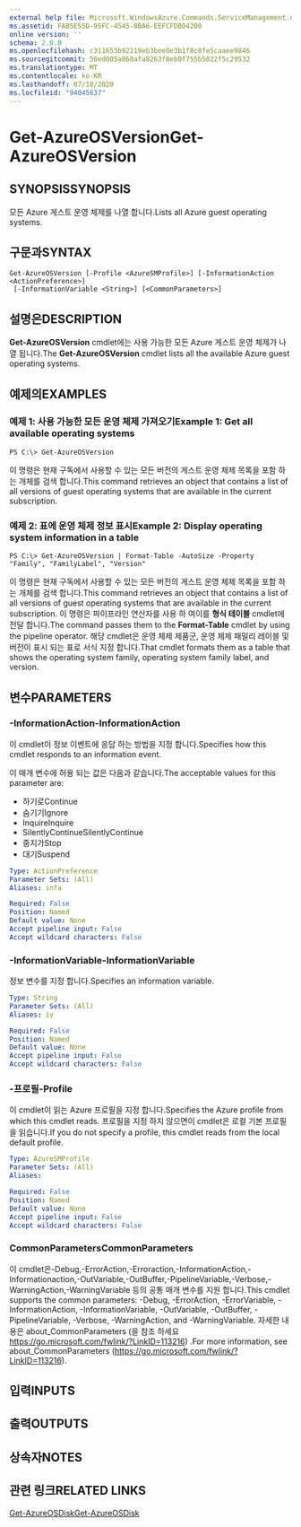 ```yaml
---
external help file: Microsoft.WindowsAzure.Commands.ServiceManagement.dll-Help.xml
ms.assetid: FAB5E55D-95FC-4545-8BA6-EEFCFDB04200
online version: ''
schema: 2.0.0
ms.openlocfilehash: c311653b92219eb3bee0e3b1f8c8fe5caaee9846
ms.sourcegitcommit: 56ed085a868afa8263f8eb0f755b5822f5c29532
ms.translationtype: MT
ms.contentlocale: ko-KR
ms.lasthandoff: 07/18/2020
ms.locfileid: "94045637"
---
```

# <span data-ttu-id="32a22-101">Get-AzureOSVersion</span><span class="sxs-lookup"><span data-stu-id="32a22-101">Get-AzureOSVersion</span></span>

## <span data-ttu-id="32a22-102">SYNOPSIS</span><span class="sxs-lookup"><span data-stu-id="32a22-102">SYNOPSIS</span></span>
<span data-ttu-id="32a22-103">모든 Azure 게스트 운영 체제를 나열 합니다.</span><span class="sxs-lookup"><span data-stu-id="32a22-103">Lists all Azure guest operating systems.</span></span>

## <span data-ttu-id="32a22-104">구문과</span><span class="sxs-lookup"><span data-stu-id="32a22-104">SYNTAX</span></span>

```
Get-AzureOSVersion [-Profile <AzureSMProfile>] [-InformationAction <ActionPreference>]
 [-InformationVariable <String>] [<CommonParameters>]
```

## <span data-ttu-id="32a22-105">설명은</span><span class="sxs-lookup"><span data-stu-id="32a22-105">DESCRIPTION</span></span>
<span data-ttu-id="32a22-106">**Get-AzureOSVersion** cmdlet에는 사용 가능한 모든 Azure 게스트 운영 체제가 나열 됩니다.</span><span class="sxs-lookup"><span data-stu-id="32a22-106">The **Get-AzureOSVersion** cmdlet lists all the available Azure guest operating systems.</span></span>

## <span data-ttu-id="32a22-107">예제의</span><span class="sxs-lookup"><span data-stu-id="32a22-107">EXAMPLES</span></span>

### <span data-ttu-id="32a22-108">예제 1: 사용 가능한 모든 운영 체제 가져오기</span><span class="sxs-lookup"><span data-stu-id="32a22-108">Example 1: Get all available operating systems</span></span>
```
PS C:\> Get-AzureOSVersion
```

<span data-ttu-id="32a22-109">이 명령은 현재 구독에서 사용할 수 있는 모든 버전의 게스트 운영 체제 목록을 포함 하는 개체를 검색 합니다.</span><span class="sxs-lookup"><span data-stu-id="32a22-109">This command retrieves an object that contains a list of all versions of guest operating systems that are available in the current subscription.</span></span>

### <span data-ttu-id="32a22-110">예제 2: 표에 운영 체제 정보 표시</span><span class="sxs-lookup"><span data-stu-id="32a22-110">Example 2: Display operating system information in a table</span></span>
```
PS C:\> Get-AzureOSVersion | Format-Table -AutoSize -Property "Family", "FamilyLabel", "Version"
```

<span data-ttu-id="32a22-111">이 명령은 현재 구독에서 사용할 수 있는 모든 버전의 게스트 운영 체제 목록을 포함 하는 개체를 검색 합니다.</span><span class="sxs-lookup"><span data-stu-id="32a22-111">This command retrieves an object that contains a list of all versions of guest operating systems that are available in the current subscription.</span></span>
<span data-ttu-id="32a22-112">이 명령은 파이프라인 연산자를 사용 하 여이를 **형식 테이블** cmdlet에 전달 합니다.</span><span class="sxs-lookup"><span data-stu-id="32a22-112">The command passes them to the **Format-Table** cmdlet by using the pipeline operator.</span></span>
<span data-ttu-id="32a22-113">해당 cmdlet은 운영 체제 제품군, 운영 체제 패밀리 레이블 및 버전이 표시 되는 표로 서식 지정 합니다.</span><span class="sxs-lookup"><span data-stu-id="32a22-113">That cmdlet formats them as a table that shows the operating system family, operating system family label, and version.</span></span>

## <span data-ttu-id="32a22-114">변수</span><span class="sxs-lookup"><span data-stu-id="32a22-114">PARAMETERS</span></span>

### <span data-ttu-id="32a22-115">-InformationAction</span><span class="sxs-lookup"><span data-stu-id="32a22-115">-InformationAction</span></span>
<span data-ttu-id="32a22-116">이 cmdlet이 정보 이벤트에 응답 하는 방법을 지정 합니다.</span><span class="sxs-lookup"><span data-stu-id="32a22-116">Specifies how this cmdlet responds to an information event.</span></span>

<span data-ttu-id="32a22-117">이 매개 변수에 허용 되는 값은 다음과 같습니다.</span><span class="sxs-lookup"><span data-stu-id="32a22-117">The acceptable values for this parameter are:</span></span>

- <span data-ttu-id="32a22-118">하기로</span><span class="sxs-lookup"><span data-stu-id="32a22-118">Continue</span></span>
- <span data-ttu-id="32a22-119">숨기기</span><span class="sxs-lookup"><span data-stu-id="32a22-119">Ignore</span></span>
- <span data-ttu-id="32a22-120">Inquire</span><span class="sxs-lookup"><span data-stu-id="32a22-120">Inquire</span></span>
- <span data-ttu-id="32a22-121">SilentlyContinue</span><span class="sxs-lookup"><span data-stu-id="32a22-121">SilentlyContinue</span></span>
- <span data-ttu-id="32a22-122">중지가</span><span class="sxs-lookup"><span data-stu-id="32a22-122">Stop</span></span>
- <span data-ttu-id="32a22-123">대기</span><span class="sxs-lookup"><span data-stu-id="32a22-123">Suspend</span></span>

```yaml
Type: ActionPreference
Parameter Sets: (All)
Aliases: infa

Required: False
Position: Named
Default value: None
Accept pipeline input: False
Accept wildcard characters: False
```

### <span data-ttu-id="32a22-124">-InformationVariable</span><span class="sxs-lookup"><span data-stu-id="32a22-124">-InformationVariable</span></span>
<span data-ttu-id="32a22-125">정보 변수를 지정 합니다.</span><span class="sxs-lookup"><span data-stu-id="32a22-125">Specifies an information variable.</span></span>

```yaml
Type: String
Parameter Sets: (All)
Aliases: iv

Required: False
Position: Named
Default value: None
Accept pipeline input: False
Accept wildcard characters: False
```

### <span data-ttu-id="32a22-126">-프로필</span><span class="sxs-lookup"><span data-stu-id="32a22-126">-Profile</span></span>
<span data-ttu-id="32a22-127">이 cmdlet이 읽는 Azure 프로필을 지정 합니다.</span><span class="sxs-lookup"><span data-stu-id="32a22-127">Specifies the Azure profile from which this cmdlet reads.</span></span>
<span data-ttu-id="32a22-128">프로필을 지정 하지 않으면이 cmdlet은 로컬 기본 프로필을 읽습니다.</span><span class="sxs-lookup"><span data-stu-id="32a22-128">If you do not specify a profile, this cmdlet reads from the local default profile.</span></span>

```yaml
Type: AzureSMProfile
Parameter Sets: (All)
Aliases: 

Required: False
Position: Named
Default value: None
Accept pipeline input: False
Accept wildcard characters: False
```

### <span data-ttu-id="32a22-129">CommonParameters</span><span class="sxs-lookup"><span data-stu-id="32a22-129">CommonParameters</span></span>
<span data-ttu-id="32a22-130">이 cmdlet은-Debug,-ErrorAction,-Erroraction,-InformationAction,-Informationaction,-OutVariable,-OutBuffer,-PipelineVariable,-Verbose,-WarningAction,-WarningVariable 등의 공통 매개 변수를 지원 합니다.</span><span class="sxs-lookup"><span data-stu-id="32a22-130">This cmdlet supports the common parameters: -Debug, -ErrorAction, -ErrorVariable, -InformationAction, -InformationVariable, -OutVariable, -OutBuffer, -PipelineVariable, -Verbose, -WarningAction, and -WarningVariable.</span></span> <span data-ttu-id="32a22-131">자세한 내용은 about_CommonParameters (을 참조 하세요 https://go.microsoft.com/fwlink/?LinkID=113216) .</span><span class="sxs-lookup"><span data-stu-id="32a22-131">For more information, see about_CommonParameters (https://go.microsoft.com/fwlink/?LinkID=113216).</span></span>

## <span data-ttu-id="32a22-132">입력</span><span class="sxs-lookup"><span data-stu-id="32a22-132">INPUTS</span></span>

## <span data-ttu-id="32a22-133">출력</span><span class="sxs-lookup"><span data-stu-id="32a22-133">OUTPUTS</span></span>

## <span data-ttu-id="32a22-134">상속자</span><span class="sxs-lookup"><span data-stu-id="32a22-134">NOTES</span></span>

## <span data-ttu-id="32a22-135">관련 링크</span><span class="sxs-lookup"><span data-stu-id="32a22-135">RELATED LINKS</span></span>

[<span data-ttu-id="32a22-136">Get-AzureOSDisk</span><span class="sxs-lookup"><span data-stu-id="32a22-136">Get-AzureOSDisk</span></span>](./Get-AzureOSDisk.md)


